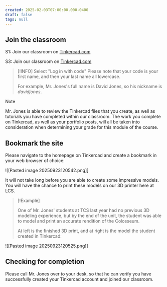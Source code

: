 ```yaml
---
created: 2025-02-03T07:00:00.000-0400
draft: false
tags: null
---
```


## Join the classroom

S1: Join our classroom on [Tinkercad.com](https://www.tinkercad.com/joinclass/RRRYR9T3R)

S3: Join our classroom on [Tinkercad.com](https://www.tinkercad.com/joinclass/JFJNMTT2R)
> [!INFO]
>Select "Log in with code"
> Please note that your code is your first name, and then your last name all lowercase.
> 
> For example, Mr. Jones's full name is David Jones, so his nickname is *davidjones*.

> [!NOTE]
>
> Mr. Jones is able to review the Tinkercad files that you create, as well as tutorials you have completed within our classroom. The work you complete on Tinkercad, as well as your portfolio posts, will all be taken into consideration when determining your grade for this module of the course.
> 

## Bookmark the site

Please navigate to the homepage on Tinkercad and create a bookmark in your web browser of choice:

![[Pasted image 20250923120542.png]]

 It will not take long before you are able to create some impressive models. You will have the chance to print these models on our 3D printer here at LCS.

> [!Example]
>
>One of Mr. Jones' students at TCS last year had no previous 3D modeling experience, but by the end of the unit, the student was able to model and print an accurate rendition of the Colosseum.
>
> At left is the finished 3D print, and at right is the model the student created in Tinkercad:
> 
![[Pasted image 20250923120525.png]]

## Checking for completion

Please call Mr. Jones over to your desk, so that he can verify you have successfully created your Tinkercad account and joined our classroom.
